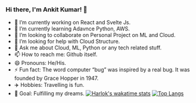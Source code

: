 ### Hi there, I'm Ankit Kumar! 👋

- 🔭 I’m currently working on React and Svelte Js.
- 🌱 I’m currently learning Adavnce Python, AWS.
- 👯 I’m looking to collaborate on Personal Project on ML and Cloud.
- 🤔 I’m looking for help with Cloud Structure.
- 💬 Ask me about Cloud, ML, Python or any tech related stuff.
- 📫 How to reach me: Github itself.
- 😄 Pronouns: He/His.
- ⚡ Fun fact: The word computer “bug” was inspired by a real bug. It was founded by Grace Hopper in 1947.
- ✈️ Hobbies: Travelling is fun.
- 🌲 Goal: Fulfilling my dreams.
[![Harlok's wakatime stats](https://github-readme-stats.vercel.app/api/wakatime?username=ankitkdev)](https://github.com/ankitkdev)
[![Top Langs](https://github-readme-stats.vercel.app/api/top-langs/?username=ankitkdev&hide_progress=false)](https://github.com/ankitkdev/)
